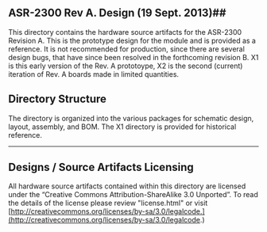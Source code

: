 ## ASR-2300 Rev A. Design (19 Sept. 2013)##
This directory contains the hardware source artifacts for the ASR-2300 Revision A. This is the prototype design for the module and is provided as a reference.  It is not recommended for production, since there are several design bugs, that have since been resolved in the forthcoming revision B.  X1 is this early version of the Rev. A prototoype, X2 is the second (current) iteration of Rev. A boards made in limited quantities.    


## Directory Structure ##
The directory is organized into the various packages for schematic design, layout, assembly, and BOM.  The X1 directory is provided for historical reference.

----------

## Designs / Source Artifacts Licensing ##
All hardware source artifacts contained within this directory are licensed under the “Creative Commons Attribution-ShareAlike 3.0 Unported”.  To read the details of the license please review "license.html" or visit [http://creativecommons.org/licenses/by-sa/3.0/legalcode.](http://creativecommons.org/licenses/by-sa/3.0/legalcode.)


